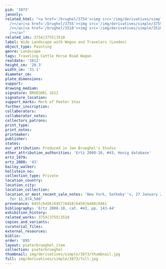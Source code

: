 ```yaml
---
pid: '3873'
janonly: 
related_html: "<a href='/brughel/3754'><img src='/img/derivatives/simple/3754/thumbnail.jpg'
  /></a>|<a href='/brughel/3755'><img src='/img/derivatives/simple/3755/thumbnail.jpg'
  /></a>|<a href='/brughel/3510'><img src='/img/derivatives/simple/3510/thumbnail.jpg'
  /></a>"
related_ids: 3754|3755|3510
label: Wide Landscape with Wagon and Travelers (London)
object_type: Painting
genre: Landscape
tags: Traveling Cattle Horse Road Wagon
realdate: '1612'
height_cm: '20.3'
width_cm: '31.1'
diameter_cm: 
plate_dimensions: 
support: 
drawing_medium: 
signature: BRUEGHEL 1612
signature_location: 
support_marks: Mark of Peeter Stas
further_inscription: 
collaborators: 
collaborator_notes: 
collectors_patrons: 
print_type: 
print_notes: 
printmaker: 
publisher: 
states: 
our_attribution: Produced in Jan Brueghel's Studio
other_attribution_authorities: 'Ertz 2008-10, #43, Honig database'
ertz_1979: 
ertz_2008: '43'
bailey_walker: 
hollstein_no: 
collection_type: Private
location_country: 
location_city: 
location_collection: 
location_or_most_recent_sale_notes: 'New York, Sotheby''s, 27 January 2011, lot #123,
  for $1,874,500'
provenance: 6455|6456|6457|6458|6459|6460|6461
bibliography: 'Ertz 2008-10, cat. #43, pp. 143-44'
exhibition_history: 
related_works: 3754|3755|3510
copies_and_variants: 
curatorial_files: 
external_resources: 
biblio: 
order: '895'
layout: pieterbrueghel_item
collection: pieterbrueghel
thumbnail: img/derivatives/simple/3873/thumbnail.jpg
full: img/derivatives/simple/3873/full.jpg
---
```

